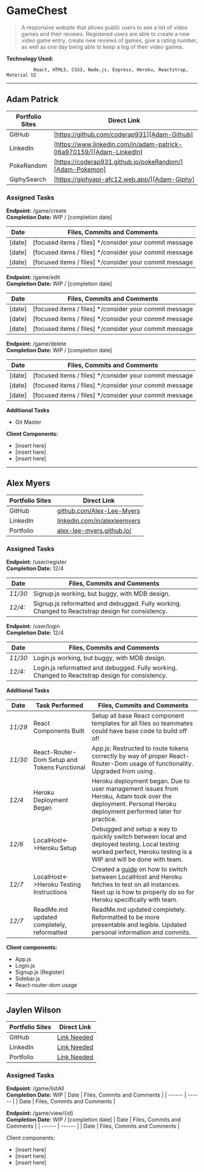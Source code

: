 # GameChest

>  A responsive website that allows public users to see a list of video games and their reviews. 
>  Registered users are able to create a new video game entry, create new reviews of games,
> give a rating number, as well as one day being able to keep a log of their video games.

**Technology Used:**

              React, HTML5, CSS3, Node.js, Express, Heroku, Reactstrap, Material UI
----
## Adam Patrick

| Portfolio  Sites | Direct Link |
| ------ | ------ |
| GitHub | [https://github.com/coderap931][Adam-Github] |
| LinkedIn | [https://www.linkedin.com/in/adam-patrick-06a970159/][Adam-LinkedIn] |
| PokeRandom | [https://coderap931.github.io/pokeRandom/][Adam-Pokemon] |
| GiphySearch | [https://giphyapi-afc12.web.app/][Adam-Giphy] |

### Assigned Tasks

**Endpoint:** /game/create    
**Completion Date:** WIP / [completion date]

| Date | Files, Commits and Comments |
| ------ | ------ |
| [date] | [focused items / files] */consider your commit message |
| [date] | [focused items / files] */consider your commit message |
| [date] | [focused items / files] */consider your commit message |

**Endpoint:** /game/edit   
**Completion Date:** WIP / [completion date]

| Date | Files, Commits and Comments |
| ------ | ------ |
| [date] | [focused items / files] */consider your commit message |
| [date] | [focused items / files] */consider your commit message |
| [date] | [focused items / files] */consider your commit message |

**Endpoint:** /game/delete    
**Completion Date:** WIP / [completion date]

| Date | Files, Commits and Comments |
| ------ | ------ |
| [date] | [focused items / files] */consider your commit message |
| [date] | [focused items / files] */consider your commit message |
| [date] | [focused items / files] */consider your commit message |

**Additional Tasks**
- Git Master

**Client Components:** 
- [insert here]
- [insert here]
- [insert here]
----
## Alex Myers
| Portfolio  Sites | Direct Link |
| ------ | ------ |
| GitHub | [github.com/Alex-Lee-Myers][Alex-Github] |
| LinkedIn | [linkedin.com/in/alexleemyers][Alex-LinkedIn] |
| Portfolio | [alex-lee-myers.github.io/][Alex-Portfolio] |

### Assigned Tasks

**Endpoint:** /user/register   
**Completion Date:** 12/4

| Date | Files, Commits and Comments |
| ------ | ------ |
| *11/30* | Signup.js working, but buggy, with MDB design. |
| *12/4:*  | Signup.js reformatted and debugged. Fully working. Changed to Reactstrap design for consistency. |

**Endpoint:** /user/login    
**Completion Date:** 12/4

| Date | Files, Commits and Comments |
| ------ | ------ |
| *11/30* | Login.js working, but buggy, with MDB design. |
| *12/4:*  | Login.js reformatted and debugged. Fully working. Changed to Reactstrap design for consistency. |

**Additional Tasks**

| Date | Task Performed | Files, Commits and Comments |
| ------ | ------ | ------ |
| *11/29* | React Components Built | Setup all base React component templates for all files so teammates could have base code to build off of!
| *11/30* |  React-Router-Dom Setup and Tokens Functional | App.js: Restructed to route tokens correctly by way of proper React-Router-Dom usage of <Routes> functionality. Upgraded from using <Switch>. 
| *12/4* | Heroku Deployment Began | Heroku deployment began. Due to user management issues from Heroku, Adam took over the deployment. Personal Heroku deployment performed later for practice.
| *12/6* | LocalHost<->Heroku Setup | Debugged and setup a way to quickly switch between local and deployed testing. Local testing worked perfect, Heroku testing is a WIP and will be done with team.
| *12/7* | LocalHost<->Heroku Testing Instructions | Created a [guide][LocalHostInstructions] on how to switch between LocalHost and Heroku fetches to test on all instances. Next up is how to properly do so for Heroku specifically with team.
| *12/7* | ReadMe.md updated completely, reformatted | ReadMe.md updated completely. Reformatted to be more presentable and legible. Updated personal information and commits.

**Client components:**
-   App.js
-   Login.js
-   Signup.js (Register)
-   Sidebar.js
-   React-router-dom usage
 ----
## Jaylen Wilson
| Portfolio  Sites | Direct Link |
| ------ | ------ |
| GitHub | [Link Needed][Jaylen-Github] |
| LinkedIn | [Link Needed][Jaylen-LinkedIn] |
| Portfolio | [Link Needed][Jaylen-Portfolio] |

### Assigned Tasks

**Endpoint:** /game/listAll    
**Completion Date:** WIP
| Date | Files, Commits and Comments |
| ------ | ------ |
| Date | Files, Commits and Comments |

**Endpoint:** /game/view/{id}    
**Completion Date:** WIP / [completion date]
| Date | Files, Commits and Comments |
| ------ | ------ |
| Date | Files, Commits and Comments |

Client components: 
- [insert here]
- [insert here]
- [insert here]

[//]: # (These are reference links used in the body of this note and get stripped out when the markdown processor does its job. There is no need to format nicely because it shouldn't be seen.)

   [Adam-Github]: <https://github.com/joemccann/dillinger>
   [Adam-LinkedIn]: <https://github.com/joemccann/dillinger.git>
   [Adam-Pokemon]: <http://daringfireball.net>
   [Adam-CSS]: <http://daringfireball.net/projects/markdown/>
   [Adam-Giphy]: <https://github.com/markdown-it/markdown-it>
   [Alex-Github]: <http://ace.ajax.org>
   [Alex-LinkedIn]: <http://nodejs.org>
   [Alex-Portfolio]: <http://twitter.github.com/bootstrap/>
   [Jaylen-GitHub]: <http://www.google.com>
   [Jaylen-LinkedIn]: <http://www.google.com>
   [Jaylen-Portfolio]: <http://www.google.com>
   [LocalHostInstructions]: <https://github.com/coderap931/teamBluePern-Client/blob/develop/src/helpers/LocalhostInstructions.md>
